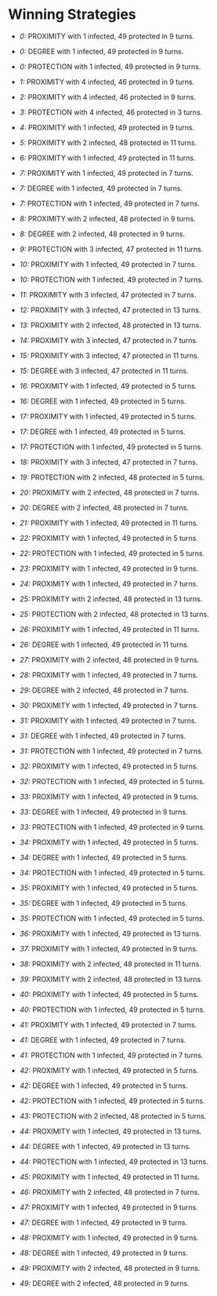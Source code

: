 # Winning Strategies

* _0:_ PROXIMITY with 1 infected, 49 protected in 9 turns.


* _0:_ DEGREE with 1 infected, 49 protected in 9 turns.


* _0:_ PROTECTION with 1 infected, 49 protected in 9 turns.


* _1:_ PROXIMITY with 4 infected, 46 protected in 9 turns.


* _2:_ PROXIMITY with 4 infected, 46 protected in 9 turns.


* _3:_ PROTECTION with 4 infected, 46 protected in 3 turns.


* _4:_ PROXIMITY with 1 infected, 49 protected in 9 turns.


* _5:_ PROXIMITY with 2 infected, 48 protected in 11 turns.


* _6:_ PROXIMITY with 1 infected, 49 protected in 11 turns.


* _7:_ PROXIMITY with 1 infected, 49 protected in 7 turns.


* _7:_ DEGREE with 1 infected, 49 protected in 7 turns.


* _7:_ PROTECTION with 1 infected, 49 protected in 7 turns.


* _8:_ PROXIMITY with 2 infected, 48 protected in 9 turns.


* _8:_ DEGREE with 2 infected, 48 protected in 9 turns.


* _9:_ PROTECTION with 3 infected, 47 protected in 11 turns.


* _10:_ PROXIMITY with 1 infected, 49 protected in 7 turns.


* _10:_ PROTECTION with 1 infected, 49 protected in 7 turns.


* _11:_ PROXIMITY with 3 infected, 47 protected in 7 turns.


* _12:_ PROXIMITY with 3 infected, 47 protected in 13 turns.


* _13:_ PROXIMITY with 2 infected, 48 protected in 13 turns.


* _14:_ PROXIMITY with 3 infected, 47 protected in 7 turns.


* _15:_ PROXIMITY with 3 infected, 47 protected in 11 turns.


* _15:_ DEGREE with 3 infected, 47 protected in 11 turns.


* _16:_ PROXIMITY with 1 infected, 49 protected in 5 turns.


* _16:_ DEGREE with 1 infected, 49 protected in 5 turns.


* _17:_ PROXIMITY with 1 infected, 49 protected in 5 turns.


* _17:_ DEGREE with 1 infected, 49 protected in 5 turns.


* _17:_ PROTECTION with 1 infected, 49 protected in 5 turns.


* _18:_ PROXIMITY with 3 infected, 47 protected in 7 turns.


* _19:_ PROTECTION with 2 infected, 48 protected in 5 turns.


* _20:_ PROXIMITY with 2 infected, 48 protected in 7 turns.


* _20:_ DEGREE with 2 infected, 48 protected in 7 turns.


* _21:_ PROXIMITY with 1 infected, 49 protected in 11 turns.


* _22:_ PROXIMITY with 1 infected, 49 protected in 5 turns.


* _22:_ PROTECTION with 1 infected, 49 protected in 5 turns.


* _23:_ PROXIMITY with 1 infected, 49 protected in 9 turns.


* _24:_ PROXIMITY with 1 infected, 49 protected in 7 turns.


* _25:_ PROXIMITY with 2 infected, 48 protected in 13 turns.


* _25:_ PROTECTION with 2 infected, 48 protected in 13 turns.


* _26:_ PROXIMITY with 1 infected, 49 protected in 11 turns.


* _26:_ DEGREE with 1 infected, 49 protected in 11 turns.


* _27:_ PROXIMITY with 2 infected, 48 protected in 9 turns.


* _28:_ PROXIMITY with 1 infected, 49 protected in 7 turns.


* _29:_ DEGREE with 2 infected, 48 protected in 7 turns.


* _30:_ PROXIMITY with 1 infected, 49 protected in 7 turns.


* _31:_ PROXIMITY with 1 infected, 49 protected in 7 turns.


* _31:_ DEGREE with 1 infected, 49 protected in 7 turns.


* _31:_ PROTECTION with 1 infected, 49 protected in 7 turns.


* _32:_ PROXIMITY with 1 infected, 49 protected in 5 turns.


* _32:_ PROTECTION with 1 infected, 49 protected in 5 turns.


* _33:_ PROXIMITY with 1 infected, 49 protected in 9 turns.


* _33:_ DEGREE with 1 infected, 49 protected in 9 turns.


* _33:_ PROTECTION with 1 infected, 49 protected in 9 turns.


* _34:_ PROXIMITY with 1 infected, 49 protected in 5 turns.


* _34:_ DEGREE with 1 infected, 49 protected in 5 turns.


* _34:_ PROTECTION with 1 infected, 49 protected in 5 turns.


* _35:_ PROXIMITY with 1 infected, 49 protected in 5 turns.


* _35:_ DEGREE with 1 infected, 49 protected in 5 turns.


* _35:_ PROTECTION with 1 infected, 49 protected in 5 turns.


* _36:_ PROXIMITY with 1 infected, 49 protected in 13 turns.


* _37:_ PROXIMITY with 1 infected, 49 protected in 9 turns.


* _38:_ PROXIMITY with 2 infected, 48 protected in 11 turns.


* _39:_ PROXIMITY with 2 infected, 48 protected in 13 turns.


* _40:_ PROXIMITY with 1 infected, 49 protected in 5 turns.


* _40:_ PROTECTION with 1 infected, 49 protected in 5 turns.


* _41:_ PROXIMITY with 1 infected, 49 protected in 7 turns.


* _41:_ DEGREE with 1 infected, 49 protected in 7 turns.


* _41:_ PROTECTION with 1 infected, 49 protected in 7 turns.


* _42:_ PROXIMITY with 1 infected, 49 protected in 5 turns.


* _42:_ DEGREE with 1 infected, 49 protected in 5 turns.


* _42:_ PROTECTION with 1 infected, 49 protected in 5 turns.


* _43:_ PROTECTION with 2 infected, 48 protected in 5 turns.


* _44:_ PROXIMITY with 1 infected, 49 protected in 13 turns.


* _44:_ DEGREE with 1 infected, 49 protected in 13 turns.


* _44:_ PROTECTION with 1 infected, 49 protected in 13 turns.


* _45:_ PROXIMITY with 1 infected, 49 protected in 11 turns.


* _46:_ PROXIMITY with 2 infected, 48 protected in 7 turns.


* _47:_ PROXIMITY with 1 infected, 49 protected in 9 turns.


* _47:_ DEGREE with 1 infected, 49 protected in 9 turns.


* _48:_ PROXIMITY with 1 infected, 49 protected in 9 turns.


* _48:_ DEGREE with 1 infected, 49 protected in 9 turns.


* _49:_ PROXIMITY with 2 infected, 48 protected in 9 turns.


* _49:_ DEGREE with 2 infected, 48 protected in 9 turns.


